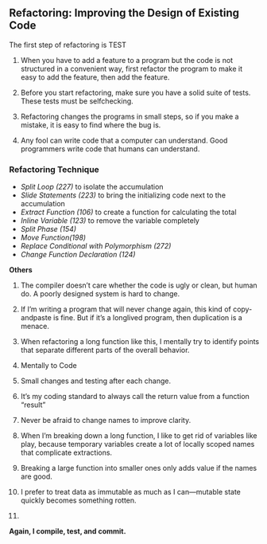 
## Refactoring: Improving the Design of Existing Code

The first step of refactoring is TEST


1. When you have to add a feature to a program but the code is not structured in
a convenient way, first refactor the program to make it easy to add the feature, then
add the feature.

2. Before you start refactoring, make sure you have a solid suite of tests. These
tests must be self­checking.

3. Refactoring changes the programs in small steps, so if you make a mistake, it
is easy to find where the bug is.

4. Any fool can write code that a computer can understand. Good programmers
write code that humans can understand.

### Refactoring Technique
* *Split Loop (227)* to isolate the accumulation
* *Slide Statements (223)* to bring the initializing code next to the accumulation
* *Extract Function (106)* to create a function for calculating the total
* *Inline Variable (123)* to remove the variable completely
* *Split Phase (154)* 
* *Move Function(198)*
* *Replace Conditional with Polymorphism (272)*
* *Change Function Declaration (124)*





**Others**
1. The compiler doesn’t care whether the code is ugly or clean, but human do.
    A poorly designed system is hard to change.

2.  If I’m writing a program that will never change again, this kind of
    copy­and­paste is fine. But if it’s a long­lived program, then duplication is a menace.

3. When refactoring a long function like this, I mentally try to identify points that separate
    different parts of the overall behavior.

4. Mentally to Code

5. Small changes and testing after each change.

6. It’s my coding standard to always call the return value from a function “result”

7. Never be afraid to change names to improve clarity.

8. When I’m breaking down a long function,
    I like to get rid of variables like play, because
    temporary variables create a lot of locally scoped names that complicate extractions.

9. Breaking a large function into smaller ones only adds value if the names are good.

10. I prefer to treat data as immutable as much as I can—mutable state
    quickly becomes something rotten.

11.


**Again, I compile, test, and commit.**